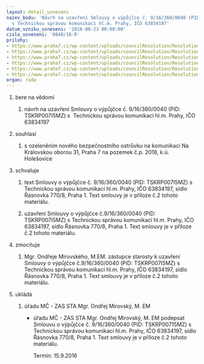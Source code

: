 ```yaml
---
layout: detail_usneseni
nazev_bodu: 'Návrh na uzavření Smlouvy o výpůjčce č. 9/16/360/0040 (PID: TSKRP007I5MZ)
  s Technickou správou komunikací hl.m. Prahy, IČO 63834197'
datum_vzniku_usneseni: '2016-08-23 00:00:00'
cislo_usneseni: '0840/16-R'
prilohy:
- https://www.praha7.cz/wp-content/uploads/councilResolution/Resolutions/27810/export/DuvodovazpravaKomunarduostruvek_NKo2~95380.docx
- https://www.praha7.cz/wp-content/uploads/councilResolution/Resolutions/27810/export/Prilohac29163600040VSUMCP7~95379.docx
- https://www.praha7.cz/wp-content/uploads/councilResolution/Resolutions/27810/export/UdajeoregistraciTSK~95378.docx
- https://www.praha7.cz/wp-content/uploads/councilResolution/Resolutions/27810/export/TSK_vypis875858~95377.pdf
- https://www.praha7.cz/wp-content/uploads/councilResolution/Resolutions/27810/export/Planek~95376.pdf
- https://www.praha7.cz/wp-content/uploads/councilResolution/Resolutions/27810/export/export~297987.pdf
organ: rada
---
```

<ol class="urzList_view" id="urzList">
<li class="urzClass1" id=""><span name="1">bere na vědomí</span> 
<ol class="urzOlClass">
<li class="urzClass2" style="TEXT-ALIGN: left" id=""><span><p>návrh na uzavření Smlouvy o výpůjčce č. 9/16/360/0040 (PID: TSKRP007I5MZ) s&nbsp; Technickou správou komunikací hl.m. Prahy, IČO 63834197</p></span></li></ol></li>
<li class="urzClass1" id=""><span name="26">souhlasí</span> 
<ol class="urzOlClass">
<li class="urzClass2" style="TEXT-ALIGN: left" id=""><span><p>s ozeleněním nového bezpečnostního ostrůvku na komunikaci Na Královskou oborou 31, Praha 7 na pozemek č.p. 2018, k.ú. Holešovice</p></span></li></ol></li>
<li class="urzClass1" id=""><span name="24">schvaluje</span> 
<ol class="urzOlClass">
<li class="urzClass2" style="TEXT-ALIGN: left" id=""><span><p>text Smlouvy o výpůjčce č.&nbsp;9/16/360/0040 (PID: TSKRP007I5MZ) s Technickou správou komunikací hl.m. Prahy, IČO 63834197, sídlo Řásnovka 770/8, Praha 1. Text smlouvy je v příloze č.2 tohoto materiálu.</p></span></li>
<li class="urzClass2" style="TEXT-ALIGN: left" id=""><span><p>uzavření Smlouvy o výpůjčce č.9/16/360/0040 (PID: TSKRP007I5MZ) s Technickou správou komunikací hl.m. Prahy, IČO 63834197, sídlo Řásnovka 770/8, Praha 1. Text smlouvy je v příloze č.2 tohoto materiálu.</p></span></li></ol></li>
<li class="urzClass1" id=""><span name="41">zmocňuje</span> 
<ol class="urzOlClass">
<li class="urzClass2" style="TEXT-ALIGN: left" id=""><span><p>Mgr. Ondřeje Mirovského, M.EM. zástupce starosty k uzavření Smlouvy o výpůjčce č.9/16/360/0040 (PID: TSKRP007I5MZ) s Technickou správou komunikací hl.m. Prahy, IČO 63834197, sídlo Řásnovka 770/8, Praha 1. Text smlouvy je v příloze č.2 tohoto materiálu.</p></span></li></ol></li><li class="urzClass1" id="urzUkoly"><span name="1">ukládá</span><ol class="urzOlClass"><li class="urzClass2"><span><p>úřadu MČ - ZAS STA Mgr. Ondřej Mirovský, M. EM</p></span><ul class="urzUlClass"><li class="urzClass3"><span><p>úřadu MČ - ZAS STA Mgr. Ondřej Mirovský, M. EM podepsat Smlouvu o výpůjčce č. 9/16/360/0040 (PID: TSKRP00715MZ) s Technickou správou komunikací hl.m. Prahy, IČO 63834197, sídlo Řásnovka 770/8, Praha 1. Text smlouvy je v příloze č.2 tohoto materiálu.</p></span><span class="urzUkolTermin">  Termín:&nbsp;15.9.2016</span></li></ul></li></ol></li>
</ol>